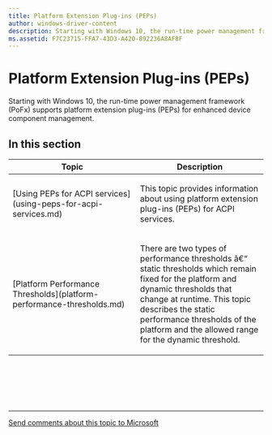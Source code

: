 ```yaml
---
title: Platform Extension Plug-ins (PEPs)
author: windows-driver-content
description: Starting with Windows 10, the run-time power management framework (PoFx) supports platform extension plug-ins (PEPs) for enhanced device component management.
ms.assetid: F7C23715-FFA7-43D3-A420-892236A8AF8F
---
```


# Platform Extension Plug-ins (PEPs)


Starting with Windows 10, the run-time power management framework (PoFx) supports platform extension plug-ins (PEPs) for enhanced device component management.

## In this section


<table>
<colgroup>
<col width="50%" />
<col width="50%" />
</colgroup>
<thead>
<tr class="header">
<th>Topic</th>
<th>Description</th>
</tr>
</thead>
<tbody>
<tr class="odd">
<td><p>[Using PEPs for ACPI services](using-peps-for-acpi-services.md)</p></td>
<td><p>This topic provides information about using platform extension plug-ins (PEPs) for ACPI services.</p></td>
</tr>
<tr class="even">
<td><p>[Platform Performance Thresholds](platform-performance-thresholds.md)</p></td>
<td><p>There are two types of performance thresholds â€“ static thresholds which remain fixed for the platform and dynamic thresholds that change at runtime. This topic describes the static performance thresholds of the platform and the allowed range for the dynamic threshold.</p></td>
</tr>
</tbody>
</table>

 

 

 


--------------------
[Send comments about this topic to Microsoft](mailto:wsddocfb@microsoft.com?subject=Documentation%20feedback%20%5Bkernel\kernel%5D:%20Platform%20Extension%20Plug-ins%20%28PEPs%29%20%20RELEASE:%20%286/14/2017%29&body=%0A%0APRIVACY%20STATEMENT%0A%0AWe%20use%20your%20feedback%20to%20improve%20the%20documentation.%20We%20don't%20use%20your%20email%20address%20for%20any%20other%20purpose,%20and%20we'll%20remove%20your%20email%20address%20from%20our%20system%20after%20the%20issue%20that%20you're%20reporting%20is%20fixed.%20While%20we're%20working%20to%20fix%20this%20issue,%20we%20might%20send%20you%20an%20email%20message%20to%20ask%20for%20more%20info.%20Later,%20we%20might%20also%20send%20you%20an%20email%20message%20to%20let%20you%20know%20that%20we've%20addressed%20your%20feedback.%0A%0AFor%20more%20info%20about%20Microsoft's%20privacy%20policy,%20see%20http://privacy.microsoft.com/default.aspx. "Send comments about this topic to Microsoft")


